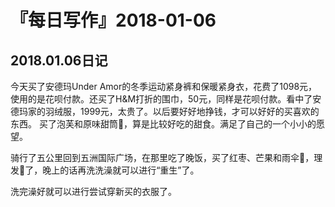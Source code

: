 # 『每日写作』2018-01-06

## 2018.01.06日记

今天买了安德玛Under Amor的冬季运动紧身裤和保暖紧身衣，花费了1098元，使用的是花呗付款。还买了H&M打折的围巾，50元，同样是花呗付款。看中了安德玛家的羽绒服，1999元，太贵了。以后要好好地挣钱，才可以好好的买喜欢的东西。
买了泡芙和原味甜筒🍦，算是比较好吃的甜食。满足了自己的一个小小的愿望。

骑行了五公里回到五洲国际广场，在那里吃了晚饭，买了红枣、芒果和雨伞🌂，理发💇了，晚上的话再洗洗澡就可以进行“重生”了。

洗完澡好就可以进行尝试穿新买的衣服了。